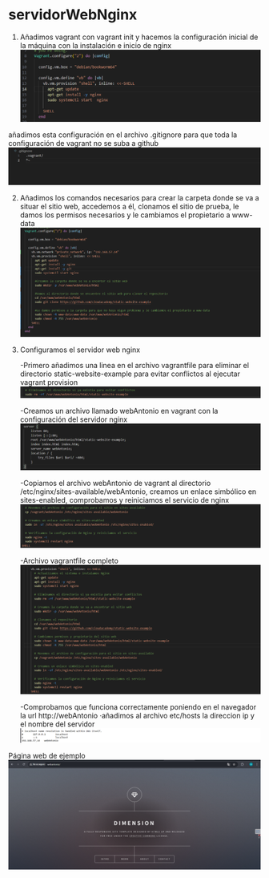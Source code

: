 # servidorWebNginx

1. Añadimos vagrant con vagrant init y hacemos la configuración inicial de la máquina con la instalación e inicio de nginx
![alt text](images/image.png)

añadimos esta configuración en el archivo .gitignore para que toda la configuración de vagrant no  se suba a github
![alt text](images/image1.png)

2. Añadimos los comandos necesarios para crear la carpeta donde se va a situar el sitio web, accedemos a él, clonamos el sitio de prueba, le damos los permisos necesarios y le cambiamos el propietario a www-data
![alt text](images/image2.png)

3. Configuramos el servidor web nginx

    -Primero añadimos una linea en el archivo vagrantfile para eliminar el directorio static-website-example para evitar conflictos al ejecutar vagrant provision
![alt text](images/image4.png)

    -Creamos un archivo llamado webAntonio en vagrant con la configuración del servidor nginx
![alt text](images/image5.png)

    -Copiamos el archivo webAntonio de vagrant al directorio /etc/nginx/sites-available/webAntonio, creamos un enlace simbólico en sites-enabled, comprobamos y reiniciamos el servicio de nginx
![alt text](images/image6.png)

    -Archivo vagrantfile completo
![alt text](images/image3.png)

    -Comprobamos que funciona correctamente poniendo en el navegador la url http://webAntonio
        ·añadimos al archivo etc/hosts la direccion ip y el nombre del servidor
![alt text](images/image7.png)

Página web de ejemplo
![alt text](images/image8.png)